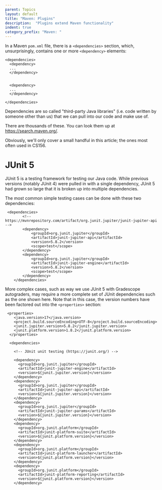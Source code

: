 ```yaml
---
parent: Topics
layout: default
title: "Maven: Plugins"
description:  "Plugins extend Maven functionality"
indent: true
category_prefix: "Maven: "
---
```


In a Maven `pom.xml` file, there is a `<dependencies>` section, which, unsurprisingly, contains one or more `<dependency>` elements:

```
<dependencies>
  <dependency>
  ...
  </dependency>
  
  
  <dependency>
  ...
  </dependency>

</dependencies>
```

Dependencies are so called "third-party Java libraries" (i.e. code written by someone other than us) that we can pull into our code and make use of.

There are thousands of these.   You can look them up at <https://search.maven.org/>.

Obviously, we'll only cover a small handful in this article; the ones most often used in CS156.


# JUnit 5

JUnit 5 is a testing framework for testing our Java code.   While previous versions (notably JUnit 4) were pulled in with a single dependency, JUnit 5 had grown so large that
it is broken up into multiple dependencies.  

The most common simple testing cases can be done with these two dependencies:

```
 <dependencies>
        <!-- https://mvnrepository.com/artifact/org.junit.jupiter/junit-jupiter-api -->
        <dependency>
            <groupId>org.junit.jupiter</groupId>
            <artifactId>junit-jupiter-api</artifactId>
            <version>5.8.2</version>
            <scope>test</scope>
        </dependency>
        <dependency>
            <groupId>org.junit.jupiter</groupId>
            <artifactId>junit-jupiter-engine</artifactId>
            <version>5.8.2</version>
            <scope>test</scope>
        </dependency>
    </dependencies>
```

More complex cases, such as way we use JUnit 5 with Gradescope autograders, may require a more complete set of JUnit dependencies such as the one shown here.  Note that in this case,
the version numbers have been factored out into the `<properties>` section:

```
 <properties>
    <java.version>17</java.version>
    <project.build.sourceEncoding>UTF-8</project.build.sourceEncoding>
    <junit.jupiter.version>5.8.2</junit.jupiter.version>
    <junit.platform.version>1.8.2</junit.platform.version>
  </properties>

  <dependencies>

    <!-- JUnit unit testing (https://junit.org/) -->

    <dependency>
      <groupId>org.junit.jupiter</groupId>
      <artifactId>junit-jupiter-engine</artifactId>
      <version>${junit.jupiter.version}</version>
    </dependency>
    <dependency>
      <groupId>org.junit.jupiter</groupId>
      <artifactId>junit-jupiter-api</artifactId>
      <version>${junit.jupiter.version}</version>
    </dependency>
    <dependency>
      <groupId>org.junit.jupiter</groupId>
      <artifactId>junit-jupiter-params</artifactId>
      <version>${junit.jupiter.version}</version>
    </dependency>
    <dependency>
      <groupId>org.junit.platform</groupId>
      <artifactId>junit-platform-suite</artifactId>
      <version>${junit.platform.version}</version>
    </dependency>
    <dependency>
      <groupId>org.junit.platform</groupId>
      <artifactId>junit-platform-launcher</artifactId>
      <version>${junit.platform.version}</version>
    </dependency>
    <dependency>
      <groupId>org.junit.platform</groupId>
      <artifactId>junit-platform-reporting</artifactId>
      <version>${junit.platform.version}</version>
    </dependency>
```

